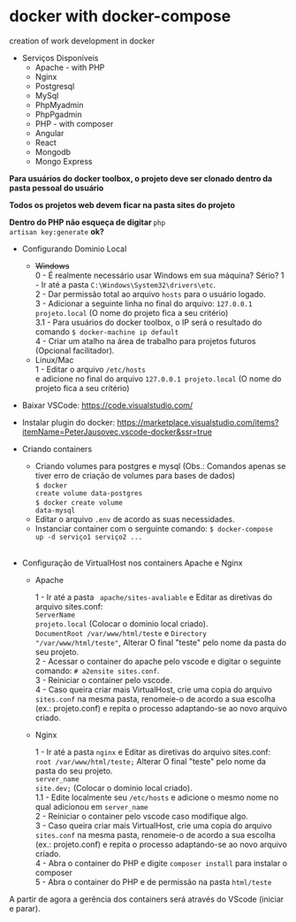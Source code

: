 # docker with docker-compose
creation of work development in docker

* Serviços Disponíveis
  * Apache - with PHP
  * Nginx
  * Postgresql
  * MySql
  * PhpMyadmin
  * PhpPgadmin
  * PHP - with composer
  * Angular
  * React
  * Mongodb
  * Mongo Express

<strong>Para usuários do docker toolbox, o projeto deve ser clonado dentro da pasta pessoal do usuário</strong><br>

<strong>Todos os projetos web devem ficar na pasta sites do projeto</strong><br>

<strong>Dentro do PHP não esqueça de  digitar </strong><code>php artisan key:generate</code> <strong>ok?</strong><br>

* Configurando Dominio Local

  * <s>Windows</s><br>
    0 - É realmente necessário usar Windows em sua máquina? Sério?
    1 - Ir até a pasta <code>C:\Windows\System32\drivers\etc</code>.<br>
    2 - Dar permissão total ao arquivo <code>hosts</code> para o usuário logado.<br>
    3 - Adicionar a seguinte linha no final do arquivo: <code>127.0.0.1	projeto.local</code> (O nome do projeto fica a seu critério)<br>
    3.1 - Para usuários do docker toolbox, o IP será o resultado do comando <code>$ docker-machine ip default</code><br>
    4 - Criar um atalho na área de trabalho para projetos futuros (Opcional facilitador).<br>
  * Linux/Mac<br>
    1 - Editar o arquivo <code>/etc/hosts</code><br> e adicione no final do arquivo <code>127.0.0.1	projeto.local</code> (O nome do projeto fica a seu critério)<br>
  
 *  Baixar VSCode: https://code.visualstudio.com/<br>
 *  Instalar plugin do docker: https://marketplace.visualstudio.com/items?itemName=PeterJausovec.vscode-docker&ssr=true<br>

* Criando containers

  * Criando volumes para postgres e mysql (Obs.: Comandos apenas se tiver erro de criação de volumes para bases de dados)<br>
    <code>$ docker create volume data-postgres</code><br>
    <code>$ docker create volume data-mysql</code><br>
  * Editar o arquivo <code>.env</code> de acordo as suas necessidades.<br>
  * Instanciar container com o serguinte comando:
    <code>$ docker-compose up -d serviço1 serviço2 ...</code><br><br>

* Configuração de VirtualHost nos containers Apache e Nginx

  * Apache<br>
  
    1 - Ir até a pasta <code> apache/sites-avaliable</code> e Editar as diretivas do arquivo sites.conf:<br>
        <code>ServerName projeto.local</code> (Colocar o dominio local criado).<br>
        <code>DocumentRoot /var/www/html/teste</code> e <code>Directory "/var/www/html/teste"</code>, Alterar O final "teste" pelo nome da pasta do seu projeto.<br>
    2 - Acessar o container do apache pelo vscode e digitar o seguinte comando: <code># a2ensite sites.conf</code>.<br>
    3 - Reiniciar o container pelo vscode.<br>
    4 - Caso queira criar mais VirtualHost, crie uma copia do arquivo <code>sites.conf</code> na mesma pasta, renomeie-o de acordo a sua escolha (ex.: projeto.conf) e repita o processo adaptando-se ao novo arquivo criado.<br>
  
  * Nginx <br>
  
    1 - Ir até a pasta <code>nginx</code> e Editar as diretivas do arquivo sites.conf:<br>
      <code>root /var/www/html/teste;</code> Alterar O final "teste" pelo nome da pasta do seu projeto.<br>
      <code>server_name site.dev;</code> (Colocar o dominio local criado).<br>
    1.1 - Edite localmente seu <code>/etc/hosts</code> e adicione o mesmo nome no qual adicionou em <code>server_name</code><br>
    2 - Reiniciar o container pelo vscode caso modifique algo.<br>
    3 - Caso queira criar mais VirtualHost, crie uma copia do arquivo <code>sites.conf</code> na mesma pasta, renomeie-o de acordo a sua escolha (ex.: projeto.conf) e repita o processo adaptando-se ao novo arquivo criado.<br>
    4 - Abra o container do PHP e digite <code>composer install</code> para instalar o composer<br>
    5 - Abra o container do PHP e de permissão na pasta <code>html/teste</code><br>
    
    
 A partir de agora a gerência dos containers será através do VScode (iniciar e parar).
  
  
